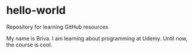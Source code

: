 # hello-world
Repository for learning GitHub resources

My name is Briva. I am learning about programming at Udemy. Until now, the course is cool.
